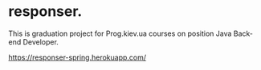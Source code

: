 # responser.

This is graduation project for Prog.kiev.ua courses on position Java Back-end Developer. 

https://responser-spring.herokuapp.com/
